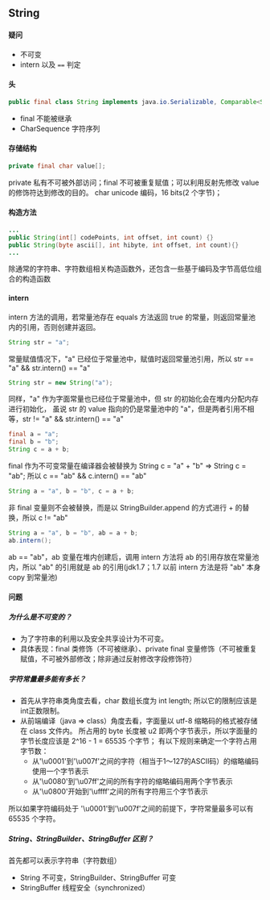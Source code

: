 ## String

#### 疑问  
- 不可变  
- intern 以及 `==` 判定 

#### 头  
```java
public final class String implements java.io.Serializable, Comparable<String>, CharSequence {}
```
- final 不能被继承 
- CharSequence 字符序列

#### 存储结构  
```java
private final char value[];
```
private 私有不可被外部访问；final 不可被重复赋值；可以利用反射先修改 value 的修饰符达到修改的目的。
char unicode 编码，16 bits(2 个字节)；
#### 构造方法
```java
...
public String(int[] codePoints, int offset, int count) {}
public String(byte ascii[], int hibyte, int offset, int count){}
...
```
除通常的字符串、字符数组相关构造函数外，还包含一些基于编码及字节高低位组合的构造函数

#### intern
intern 方法的调用，若常量池存在 equals 方法返回 true 的常量，则返回常量池内的引用，否则创建并返回。
```java
String str = "a";
```  
常量赋值情况下，"a" 已经位于常量池中，赋值时返回常量池引用，所以 str == "a" && str.intern() == "a"  
```java
String str = new String("a");
```  
同样，"a" 作为字面常量也已经位于常量池中，但 str 的初始化会在堆内分配内存进行初始化，
虽说 str 的 value 指向的仍是常量池中的 "a"，但是两者引用不相等，str != "a" && str.intern() == "a"
 ```java
final a = "a"; 
final b = "b"; 
String c = a + b;
```
final 作为不可变常量在编译器会被替换为 String c = "a" + "b" => String c = "ab"; 
所以 c == "ab" && c.intern() == "ab"
```java
String a = "a", b = "b", c = a + b;
```
非 final 变量则不会被替换，而是以 StringBuilder.append 的方式进行 + 的替换，所以 c != "ab"
```java
String a = "a", b = "b", ab = a + b;
ab.intern();
```
ab == "ab"，ab 变量在堆内创建后，调用 intern 方法将 ab 的引用存放在常量池内，所以 "ab" 的引用就是 ab 的引用(jdk1.7；1.7 以前 intern 方法是将 "ab" 本身 copy 到常量池)

#### 问题  
##### 为什么是不可变的？
- 为了字符串的利用以及安全共享设计为不可变。
- 具体表现：final 类修饰（不可被继承）、private final 变量修饰（不可被重复赋值，不可被外部修改；除非通过反射修改字段修饰符）  

##### 字符常量最多能有多长？

- 首先从字符串类角度去看，char 数组长度为 int length; 所以它的限制应该是int正数限制。
- 从前端编译（java => class）角度去看，字面量以 utf-8 缩略码的格式被存储在 class 文件内。
所占用的 byte 长度被 u2 即两个字节表示，所以字面量的字节长度应该是 2^16 - 1 = 65535 个字节；
有以下规则来确定一个字符占用字节数：
    - 从'\u0001'到'\u007f'之间的字符（相当于1～127的ASCII码）的缩略编码使用一个字节表示
    - 从'\u0080'到'\u07ff'之间的所有字符的缩略编码用两个字节表示
    - 从'\u0800'开始到'\uffff'之间的所有字符用三个字节表示

所以如果字符编码处于 '\u0001'到'\u007f'之间的前提下，字符常量最多可以有 65535 个字符。

##### String、StringBuilder、StringBuffer 区别？
首先都可以表示字符串（字符数组）
- String 不可变，StringBuilder、StringBuffer 可变  
- StringBuffer 线程安全（synchronized）